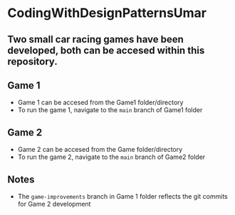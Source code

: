 # CodingWithDesignPatternsUmar

## Two small car racing games have been developed, both can be accesed within this repository.

## Game 1

- Game 1 can be accesed from the Game1 folder/directory 
- To run the game 1, navigate to the `main` branch of Game1 folder


## Game 2

- Game 2 can be accesed from the Game folder/directory
- To run the game 2, navigate to the `main` branch of Game2 folder


## Notes

- The `game-improvements` branch in Game 1 folder reflects the git commits for Game 2 development